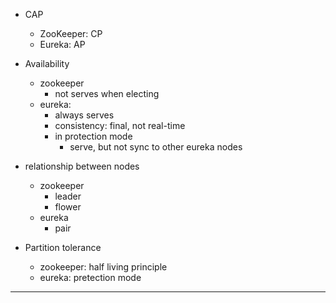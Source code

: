 
* CAP
    * ZooKeeper: CP
    * Eureka: AP

* Availability
    * zookeeper
        * not serves when electing
    * eureka:
        * always serves
        * consistency: final, not real-time
        * in protection mode
            * serve, but not sync to other eureka nodes

* relationship between nodes
    * zookeeper
        * leader
        * flower
    * eureka
        * pair

* Partition tolerance
    * zookeeper: half living principle
    * eureka: pretection mode



---
